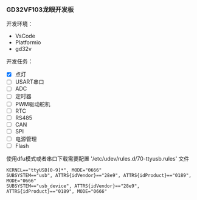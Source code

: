 ### GD32VF103龙眼开发板

开发环境：

* VsCode
* Platformio
* gd32v

开发任务：

- [x]  点灯
- [ ]  USART串口
- [ ]  ADC
- [ ]  定时器
- [ ]  PWM驱动舵机
- [ ]  RTC
- [ ]  RS485
- [ ]  CAN
- [ ]  SPI
- [ ]  电源管理
- [ ]  Flash

使用dfu模式或者串口下载需要配置 '/etc/udev/rules.d/70-ttyusb.rules' 文件

```
KERNEL=="ttyUSB[0-9]*", MODE="0666"
SUBSYSTEM=="usb", ATTRS{idVendor}=="28e9", ATTRS{idProduct}=="0189", MODE="0666"
SUBSYSTEM=="usb_device", ATTRS{idVendor}=="28e9", ATTRS{idProduct}=="0189", MODE="0666"
```